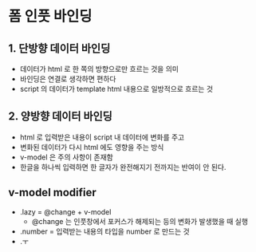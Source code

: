 # 폼 인풋 바인딩

## 1. 단방향 데이터 바인딩

- 데이터가 html 로 한 쪽의 방향으로만 흐르는 것을 의미
- 바인딩은 연결로 생각하면 편하다
- script 의 데이터가 template html 내용으로 일방적으로 흐르는 것

## 2. 양방향 데이터 바인딩

- html 로 입력받은 내용이 script 내 데이터에 변화를 주고
- 변화된 데이터가 다시 html 에도 영향을 주는 방식
- v-model 은 주의 사항이 존재함
- 한글을 하나씩 입력하면 한 글자가 완전해지기 전까지는 반여이 안 된다.

## v-model modifier

- .lazy = @change + v-model
  - @change 는 인풋창에서 포커스가 해제되는 등의 변화가 발생했을 때 실행
- .number = 입력받는 내용의 타입을 number 로 만드는 것
- .ㅜ
